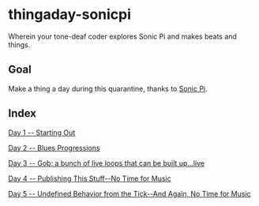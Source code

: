 # thingaday-sonicpi

Wherein your tone-deaf coder explores Sonic Pi and makes beats and things.

## Goal
Make a thing a day during this quarantine, thanks to [Sonic Pi](https://sonic-pi.net).

## Index
[Day 1 -- Starting Out](./day1)

[Day 2 -- Blues Progressions](./day2)

[Day 3 -- Gob: a bunch of live loops that can be built up...live](./day3)

[Day 4 -- Publishing This Stuff--No Time for Music](./day4)

[Day 5 -- Undefined Behavior from the Tick--And Again, No Time for Music](./day5)

